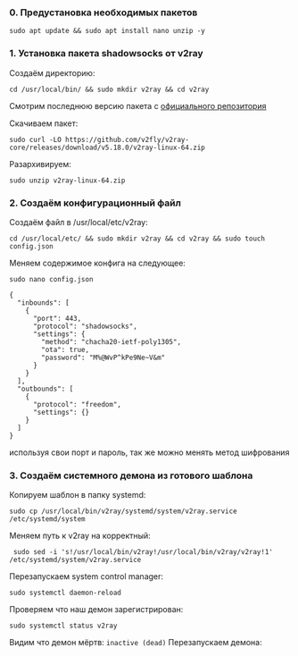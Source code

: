 ### 0. Предустановка необходимых пакетов

``sudo apt update && sudo apt install nano unzip -y``

### 1. Установка пакета shadowsocks от v2ray

Создаём директорию:

``cd /usr/local/bin/ && sudo mkdir v2ray && cd v2ray``

Смотрим последнюю версию пакета c [официального репозитория](https://github.com/v2fly/v2ray-core/releases "скачать v2ray")

Скачиваем пакет:

``sudo curl -LO https://github.com/v2fly/v2ray-core/releases/download/v5.18.0/v2ray-linux-64.zip``

Разархивируем:

``sudo unzip v2ray-linux-64.zip``

### 2. Создаём конфигурационный файл

Создаём файл в /usr/local/etc/v2ray:

``cd /usr/local/etc/ && sudo mkdir v2ray && cd v2ray && sudo touch config.json``

Меняем содержимое конфига на следующее:

``sudo nano config.json``

```
{
  "inbounds": [
    {
      "port": 443, 
      "protocol": "shadowsocks",
      "settings": {
        "method": "chacha20-ietf-poly1305",
        "ota": true,
        "password": "M%@WvP^kPe9Ne~V&m"
      }
    }
  ],
  "outbounds": [
    {
      "protocol": "freedom",  
      "settings": {}
    }
  ]
}

```
используя свои порт и пароль, так же можно менять метод шифрования

### 3. Создаём системного демона из готового шаблона

Копируем шаблон в папку systemd:

``sudo cp /usr/local/bin/v2ray/systemd/system/v2ray.service /etc/systemd/system``

Меняем путь к v2ray на корректный:

`` sudo sed -i 's!/usr/local/bin/v2ray!/usr/local/bin/v2ray/v2ray!1' /etc/systemd/system/v2ray.service``

Перезапускаем system control manager:

``sudo systemctl daemon-reload``

Проверяем что наш демон зарегистрирован:

``sudo systemctl status v2ray``

Видим что демон мёртв: ``inactive (dead)``
Перезапускаем демона:


